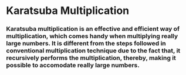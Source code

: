 # Karatsuba Multiplication
### Karatsuba multiplication is an effective and efficient way of multiplication, which comes handy when multiplying really large numbers. It is different from the steps followed in conventional multiplication technique due to the fact that, it recursively performs the multiplication, thereby, making it possible to accomodate really large numbers.
